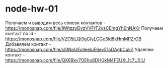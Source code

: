 # node-hw-01

Получаем и выводим весь список контактов -
https://monosnap.com/file/IlWtzzyDvzVVFrT2ysCEmgYh0hNAKr
Получаем контакт по id -
https://monosnap.com/file/VZO5jLQi3gGIyLGGe3ld8kHmMPZrOB
Добавялем контакт -
https://monosnap.com/file/cl0NoUEolleeluE6ev51oDAgbCuki1
Удаляем контакт -
https://monosnap.com/file/QX6Bky7OEhu8DHGkM4FEUXL1c7U0IU
